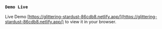  

### `Demo Live`
Live Demo [https://glittering-stardust-86cdb8.netlify.app/](https://glittering-stardust-86cdb8.netlify.app/) to view it in your browser.
 